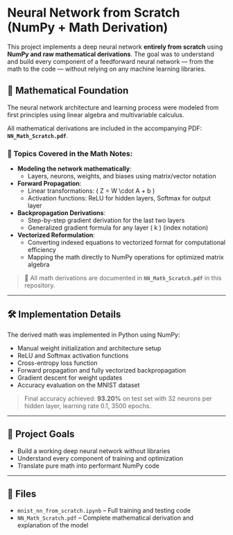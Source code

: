 # Neural Network from Scratch (NumPy + Math Derivation)

This project implements a deep neural network **entirely from scratch** using **NumPy and raw mathematical derivations**. The goal was to understand and build every component of a feedforward neural network — from the math to the code — without relying on any machine learning libraries.

## 🧠 Mathematical Foundation

The neural network architecture and learning process were modeled from first principles using linear algebra and multivariable calculus.

All mathematical derivations are included in the accompanying PDF: **`NN_Math_Scratch.pdf`**.

### 🔢 Topics Covered in the Math Notes:

- **Modeling the network mathematically**:
  - Layers, neurons, weights, and biases using matrix/vector notation
- **Forward Propagation**:
  - Linear transformations: \( Z = W \cdot A + b \)
  - Activation functions: ReLU for hidden layers, Softmax for output layer
- **Backpropagation Derivations**:
  - Step-by-step gradient derivation for the last two layers
  - Generalized gradient formula for any layer \( k \) (index notation)
- **Vectorized Reformulation**:
  - Converting indexed equations to vectorized format for computational efficiency
  - Mapping the math directly to NumPy operations for optimized matrix algebra

> 📄 All math derivations are documented in **`NN_Math_Scratch.pdf`** in this repository.

---

## 🛠 Implementation Details

The derived math was implemented in Python using NumPy:

- Manual weight initialization and architecture setup
- ReLU and Softmax activation functions
- Cross-entropy loss function
- Forward propagation and fully vectorized backpropagation
- Gradient descent for weight updates
- Accuracy evaluation on the MNIST dataset

> Final accuracy achieved: **93.20%** on test set with 32 neurons per hidden layer, learning rate 0.1, 3500 epochs.

---

## 🚀 Project Goals

- Build a working deep neural network without libraries
- Understand every component of training and optimization
- Translate pure math into performant NumPy code

---

## 📁 Files

- `mnist_nn_from_scratch.ipynb` – Full training and testing code
- `NN_Math_Scratch.pdf` – Complete mathematical derivation and explanation of the model
